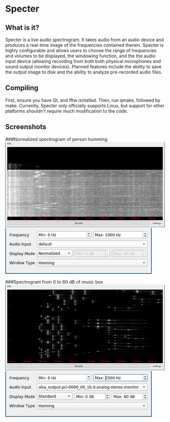 # Specter

## What is it?
Specter is a live audio spectrogram. It takes audio from an audio device and 
produces a real-time image of the frequencies contained therein. Specter is 
highly configurable and allows users to choose the range of frequencies and 
volumes to be displayed, the windowing function, and the the audio input device 
(allowing recording from both both physical microphones and sound output 
monitor devices). Planned features include the ability to save the output image 
to disk and the ability to analyze pre-recorded audio files.

## Compiling
First, ensure you have Qt, and fftw isntalled. Then, run qmake, followed by 
make. Currently, Specter only officially supports Linux, but support for other 
platforms shouldn't require much modification to the code.

## Screenshots
###Normalized spectrogram of person humming
![Normalized spectrogram of person humming](screenshots/screenshot_humming_main.png?raw=true "Normalized spectrogram of person humming")
![Settings for spectogram of person humming](screenshots/screenshot_humming_settings.png?raw=true "Settings for spectogram of person humming")

###Spectrogram from 0 to 80 dB of music box
![Spectrogram from 0 to 80 dB of music box](screenshots/screenshot_musicbox_main.png?raw=true "Spectrogram from 0 to 80 dB of music box")
![Settings for spectogram of music box](screenshots/screenshot_musicbox_settings.png?raw=true "Settings for spectogram of music box")


